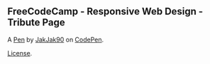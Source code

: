 FreeCodeCamp - Responsive Web Design - Tribute Page
---------------------------------------------------


A [Pen](https://codepen.io/jakjak90/pen/gOONVEz) by [JakJak90](https://codepen.io/jakjak90) on [CodePen](https://codepen.io).

[License](https://codepen.io/jakjak90/pen/gOONVEz/license).